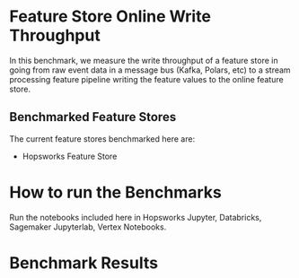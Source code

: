 # Feature Store Online Write Throughput


In this benchmark, we measure the write throughput of a feature store in going from raw event data in a message bus (Kafka, Polars, etc) to a stream processing feature pipeline writing the feature values to the online feature store. 


## Benchmarked Feature Stores

The current feature stores benchmarked here are:

 * Hopsworks Feature Store

# How to run the Benchmarks

Run the notebooks included here in Hopsworks Jupyter, Databricks, Sagemaker Jupyterlab, Vertex Notebooks.

# Benchmark Results

